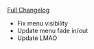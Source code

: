 [Full Changelog](https://github.com/enderneko/Cell/compare/r123-release...15dad8cdf39c973bd13bb620c454f112860a131f)

- Fix menu visibility
- Update menu fade in/out
- Update LMAO
